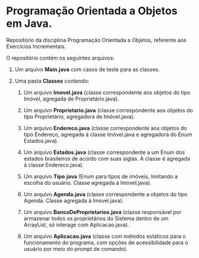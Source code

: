 # Programação Orientada a Objetos em Java.
Repositório da disciplina Programação Orientada a Objetos, referente aos Exercícios Incrementais.

O repositório contém os seguintes arquivos:

1. Um arquivo **Main.java** com casos de teste para as classes.

2. Uma pasta **Classes** contendo:

    1. Um arquivo **Imovel.java** (classe correspondente aos objetos do tipo Imóvel, agregada de Proprietário.java).

    2. Um arquivo **Proprietario.java** (classe correspondente aos objetos do tipo Proprietário, agregadora de Imóvel.java).

    3. Um arquivo **Endereco.java** (classe correspondente aos objetos do tipo Endereço, agregada à classe Imóvel.java e agregadora do Enum Estados.java).

    4. Um arquivo **Estados.java** (classe correspondente a um Enum dos estados brasileiros de acordo com suas siglas. A classe é agregada à classe Endereco.java).

    5. Um arquivo **Tipo.java** (Enum para tipos de imóveis, limitando a escolha do usuário. Classe agregada à Imovel.java).

    6. Um arquivo **Agenda.java** (classe correspondente a objetos do tipo Agenda. Classe agregada à Imovel.java).
    
    7. Um arquivo **BancoDeProprietarios.java** (classe responsável por armazenar todos os proprietários do Sistema dentro de um ArrayList, só interage com Aplicacao.java).
     
    8. Um arquivo **Aplicacao.java** (classe com métodos estáticos para o funcionamento do programa, com opções de acessibilidade para o usuário por meio do prompt de comando). 

